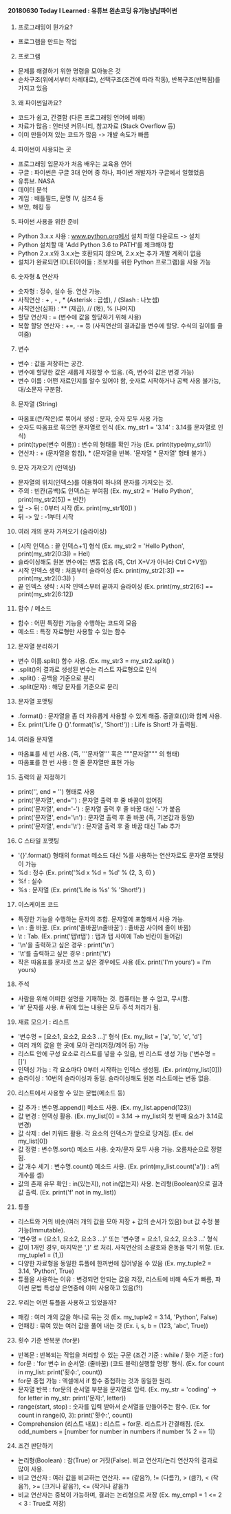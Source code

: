 #### 20180630 Today I Learned : 유튜브 왼손코딩 유기농냠냠파이썬

1. 프로그래밍이 뭔가요?
- 프로그램을 만드는 작업

2. 프로그램
- 문제를 해결하기 위한 명령을 모아놓은 것
- 순차구조(위에서부터 차례대로), 선택구조(조건에 따라 작동), 반복구조(반복됨)를 가지고 있음

3. 왜 파이썬일까요?
- 코드가 쉽고, 간결함 (다른 프로그래밍 언어에 비해)
- 자료가 많음 : 인터넷 커뮤니티, 참고자료 (Stack Overflow 등)
- 이미 만들어져 있는 코드가 많음 -> 개발 속도가 빠름

4. 파이썬이 사용되는 곳
- 프로그래밍 입문자가 처음 배우는 교육용 언어
- 구글 : 파이썬은 구글 3대 언어 중 하나, 파이썬 개발자가 구글에서 일했었음
- 유튜브. NASA
- 데이터 분석
- 게임 : 배틀필드, 문명 IV, 심즈4 등
- 보안, 해킹 등

5. 파이썬 사용을 위한 준비
- Python 3.x.x 사용 : www.python.org에서 설치 파일 다운로드 -> 설치
- Python 설치할 때 'Add Python 3.6 to PATH'를 체크해야 함
- Python 2.x.x와 3.x.x는 호환되지 않으며, 2.x.x는 추가 개발 계획이 없음
- 설치가 완료되면 IDLE(아이들 : 초보자를 위한 Python 프로그램)을 사용 가능

6. 숫자형 & 연산자
- 숫자형 : 정수, 실수 등. 연산 가능.
- 사칙연산 : + , - , * (Asterisk : 곱셈), / (Slash : 나눗셈)
- 사칙연산(심화) : ** (제곱), // (몫), % (나머지)
- 할당 연산자 : = (변수에 값을 할당하기 위해 사용)
- 복합 할당 연산자 : +=, -= 등 (사칙연산의 결과값을 변수에 할당. 수식의 길이를 줄여줌)

7. 변수
- 변수 : 값을 저장하는 공간.
- 변수에 할당한 값은 새롭게 지정할 수 있음. (즉, 변수의 값은 변경 가능)
- 변수 이름 : 어떤 자료인지를 알수 있어야 함, 숫자로 시작하거나 공백 사용 불가능, 대/소문자 구분함.

8. 문자열 (String)
- 따옴표(큰/작은)로 묶어서 생성 : 문자, 숫자 모두 사용 가능
- 숫자도 따옴표로 묶으면 문자열로 인식 (Ex. my_str1 = '3.14' : 3.14를 문자열로 인식)
- print(type(변수 이름)) : 변수의 형태를 확인 가능 (Ex. print(type(my_str1))
- 연산자 : + (문자열을 합침), * (문자열을 반복. '문자열 * 문자열' 형태 불가.)

9. 문자 가져오기 (인덱싱)
- 문자열의 위치(인덱스)를 이용하여 하나의 문자를 가져오는 것.
- 주의 : 빈칸(공백)도 인덱스는 부여됨 (Ex. my_str2 = 'Hello Python', print(my_str2[5]) = 빈칸)
- 앞 -> 뒤 : 0부터 시작  (Ex. print(my_str1[0]) )
- 뒤 -> 앞 : -1부터 시작

10. 여러 개의 문자 가져오기 (슬라이싱)
- [시작 인덱스 : 끝 인덱스+1] 형식 (Ex. my_str2 = 'Hello Python', print(my_str2[0:3]) = Hel)
- 슬라이싱해도 원본 변수에는 변동 없음 (즉, Ctrl X+V가 아니라 Ctrl C+V임)
- 시작 인덱스 생략 : 처음부터 슬라이싱 (Ex. print(my_str2[:3]) == print(my_str2[0:3]) )
- 끝 인덱스 생략 : 시작 인덱스부터 끝까지 슬라이싱 (Ex. print(my_str2[6:] == print(my_str2[6:12])

11. 함수 / 메소드
- 함수 : 어떤 특정한 기능을 수행하는 코드의 모음
- 메소드 : 특정 자료형만 사용할 수 있는 함수

12. 문자열 분리하기
- 변수 이름.split() 함수 사용. (Ex. my_str3 = my_str2.split() )
- .split()의 결과로 생성된 변수는 리스트 자료형으로 인식
- .split() : 공백을 기준으로 분리
- .split(문자) : 해당 문자를 기준으로 분리

13. 문자열 포맷팅
- .format() : 문자열을 좀 더 자유롭게 사용할 수 있게 해줌. 중괄호({})와 함께 사용.
- Ex. print('Life {} {}'.format('is', 'Short!')) : Life is Short! 가 출력됨.

14. 여러줄 문자열
- 따옴표를 세 번 사용. (즉, '''문자열''' 혹은 """문자열""" 의 형태)
- 따옴표를 한 번 사용 : 한 줄 문자열만 표현 가능

15. 출력의 끝 지정하기
- print('', end = '') 형태로 사용
- print('문자열', end='') : 문자열 출력 후 줄 바꿈이 없어짐
- print('문자열', end='-') : 문자열 출력 후 줄 바꿈 대신 '-'가 붙음
- print('문자열', end='\n') : 문자열 출력 후 줄 바꿈 (즉, 기본값과 동일)
- print('문자열', end='\t') : 문자열 출력 후 줄 바꿈 대신 Tab 추가

16. C 스타일 포맷팅
- '{}'.format() 형태의 format 메소드 대신 %를 사용하는 연산자로도 문자열 포맷팅이 가능
- %d : 정수 (Ex. print('%d x %d = %d' % (2, 3, 6) )
- %f : 실수 
- %s : 문자열 (Ex. print('Life is %s' % 'Short!') )

17. 이스케이프 코드
- 특정한 기능을 수행하는 문자의 조합. 문자열에 포함해서 사용 가능.
- \n : 줄 바꿈. (Ex. print('줄바꿈\n줄바꿈') : 줄바꿈 사이에 줄이 바뀜)
- \t : Tab. (Ex. print('탭\t탭') : 탭과 탭 사이에 Tab 빈칸이 들어감)
- '\n'을 출력하고 싶은 경우 : print('\\n')
- '\t'를 출력하고 싶은 경우 : print('\\t')
- 작은 따옴표를 문자로 쓰고 싶은 경우에도 사용 (Ex. print('I\'m yours') = I'm yours)

18. 주석
- 사람을 위해 어떠한 설명을 기재하는 것. 컴퓨터는 볼 수 없고, 무시함.
- '#' 문자를 사용. # 뒤에 있는 내용은 모두 주석 처리가 됨.

19. 재료 모으기 : 리스트
- '변수명 = [요소1, 요소2, 요소3 ...]' 형식 (Ex. my_list = ['a', 'b', 'c', 'd']
- 여러 개의 값을 한 곳에 모아 관리(저장/제어 등) 가능
- 리스트 안에 구성 요소로 리스트를 넣을 수 있음, 빈 리스트 생성 가능 ('변수명 = []')
- 인덱싱 가능 : 각 요소마다 0부터 시작하는 인덱스 생성됨. (Ex. print(my_list[0]))
- 슬라이싱 : 10번의 슬라이싱과 동일. 슬라이싱해도 원본 리스트에는 변동 없음. 

20. 리스트에서 사용할 수 있는 문법(메소드 등)
- 값 추가 : 변수명.append() 메소드 사용. (Ex. my_list.append(123))
- 값 변경 : 인덱싱 활용. (Ex. my_list[0] = 3.14 -> my_list의 첫 번째 요소가 3.14로 변경)
- 값 삭제 : del 키워드 활용. 각 요소의 인덱스가 앞으로 당겨짐. (Ex. del my_list[0])
- 값 정렬 : 변수명.sort() 메소드 사용. 숫자/문자 모두 사용 가능. 오름차순으로 정렬됨.
- 값 개수 세기 : 변수명.count() 메소드 사용. (Ex. print(my_list.count('a')) : a의 개수를 셈)
- 값의 존재 유무 확인 : in(있는지), not in(없는지) 사용. 논리형(Boolean)으로 결과값 출력. (Ex. print('f' not in my_list))

21. 튜플
- 리스트와 거의 비슷(여러 개의 값을 모아 저장 + 값의 순서가 있음) but 값 수정 불가능(Immutable).
- '변수명 = (요소1, 요소2, 요소3 ...)' 또는 '변수명 = 요소1, 요소2, 요소3 ...' 형식
- 값이 1개인 경우, 마지막은 ',)' 로 처리. 사칙연산의 소괄호와 혼동을 막기 위함. (Ex. my_tuple1 = (1,))
- 다양한 자료형을 동일한 튜플에 한꺼번에 집어넣을 수 있음 (Ex. my_tuple2 = 3.14, 'Python', True)
- 튜플을 사용하는 이유 : 변경되면 안되는 값을 저장, 리스트에 비해 속도가 빠름, 파이썬 문법 특성상 은연중에 이미 사용하고 있음(?!)

22. 우리는 어떤 튜플을 사용하고 있었을까?
- 패킹 : 여러 개의 값을 하나로 묶는 것 (Ex. my_tuple2 = 3.14, 'Python', False)
- 언패킹 : 묶여 있는 여러 값을 풀어 내는 것 (Ex. i, s, b = (123, 'abc', True))

23. 횟수 기준 반복문 (for문)
- 반복문 : 반복되는 작업을 처리할 수 있는 구문 (조건 기준 : while / 횟수 기준 : for)
- for문 : 'for 변수 in 순서열: (줄바꿈) (코드 블럭)실행할 명령' 형식. (Ex. for count in my_list: print('횟수:', count))
- for문 중첩 가능 : 엑셀에서 if 함수 중첩하는 것과 동일한 원리.
- 문자열 반복 : for문의 순서열 부분을 문자열로 입력. (Ex. my_str = 'coding' -> for letter in my_str: print('문자:', letter))
- range(start, stop) : 숫자를 입력 받아서 순서열을 만들어주는 함수. (Ex. for count in range(0, 3): print('횟수:', count))
- Comprehension (리스트 내포) : 리스트 + for문. 리스트가 간결해짐. (Ex. odd_numbers = [number for number in numbers if number % 2 == 1])

24. 조건 판단하기
- 논리형(Boolean) : 참(True) or 거짓(False). 비교 연산자/논리 연산자의 결과로 많이 사용.
- 비교 연산자 : 여러 값을 비교하는 연산자. == (같음?), != (다름?), > (큼?), < (작음?), >= (크거나 같음?), <= (작거나 같음?)
- 비교 연산자는 중복이 가능하며, 결과는 논리형으로 저장 (Ex. my_cmp1 = 1 <= 2 < 3 : True로 저장)









